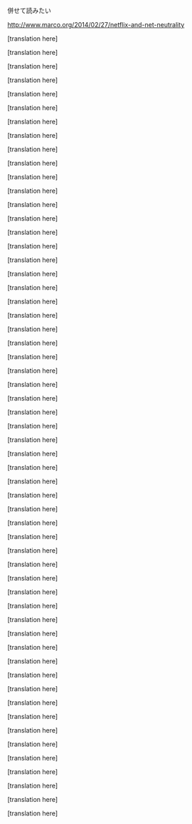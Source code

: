 併せて読みたい 

http://www.marco.org/2014/02/27/netflix-and-net-neutrality


[translation here]

<!--original
[![stratēchery](/wp-content/uploads/2013/03/stratechery_header@2x.png)](http://stratechery.com "stratēchery")
-->

[translation here]

<!--original
[Netflix and Net Neutrality](http://stratechery.com/2014/netflix-net-neutrality/ "Netflix and Net Neutrality")
--------------------------------------------------------------------------------------------------------------
-->

[translation here]

<!--original
Thursday, February 27, 2014 — [Tweet this
article](http://twitter.com/home?status=Netflix%20and%20Net%20Neutrality%20@stratechery%20http://stratechery.com/2014/netflix-net-neutrality/ "Tweet this article")
-->

[translation here]

<!--original
*This article is by definition very US-centric, but the general
principles apply broadly*
-->

[translation here]

<!--original
For anyone remotely connected to technology, the idea that net
neutrality is an unabashed good seems incontrovertible, and one of the
most popular examples of why it matters is Netflix. Consumers get a
video competitor to their cable provider over said cable provider’s
pipes; surely the end of net neutrality would mean the end of Netflix!
For example, consider this section from Netflix CEO Reed Hastings’ [2014
letter to
shareholders](http://files.shareholder.com/downloads/NFLX/2913616374x0x720306/119321bc-89c3-4306-93ac-93c02da2354f/Q4%2013%20Letter%20to%20shareholders.pdf):
-->

[translation here]

<!--original
> Unfortunately, Verizon successfully challenged the U.S. net neutrality
> rules. In principle, a domestic ISP now can legally impede the video
> streams that members request from Netflix, degrading the experience we
> jointly provide. The motivation could be to get Netflix to pay fees to
> stop this degradation. Were this draconian scenario to unfold with
> some ISP, we would vigorously protest and encourage our members to
> demand the open Internet they are paying their ISP to deliver.
-->

[translation here]

<!--original
And yet, just last week, Netflix – without much protest – did exactly
what Hastings described: they [paid
Comcast](http://online.wsj.com/news/articles/SB10001424052702304834704579401071892041790?mg=reno64-wsj&url=http%3A%2F%2Fonline.wsj.com%2Farticle%2FSB10001424052702304834704579401071892041790.html&fpid=2,7,121,122,201,401,641,1009)
to stop the degradation of Netflix’s services, and are expected to reach
a deal with Verizon and other ISPs soon. The stock market promptly
punished Netflix, sending the stock down 3.4 percent the day after the
announcement.
-->

[translation here]

<!--original
Oh, wait, never mind: the stock was **up** 3.4 percent, [hitting an
all-time
high](http://www.mercurynews.com/business/ci_25216762/comcast-deal-sends-netflix-record-highs-verizon-may)
of \$447. This may be the opposite of what most tech observers expected,
but Wall Street is not stupid: this is a great deal for Netflix, a
company who has every incentive to *not* support true, end-to-end net
neutrality.
-->

[translation here]

<!--original
#### Defining Net Neutrality
-->

[translation here]

<!--original
The first problem with the net neutrality debate is that there are three
competing definitions:
-->

[translation here]

<!--original
-   **The public definition** – For most people, particularly those of
    us in the tech industry, net neutrality means non-discrimination
    against packets from origin to destination. A packet from Netflix or
    YouTube or PornHub or the New York Times is treated and priced the
    exact same from server to client and back again.
-->

[translation here]

<!--original
-   **The legal definition** – The FCC’s [Open Internet
    rules](http://www.fcc.gov/guides/open-internet), which were ruled as
    [overreaching](http://www.bloomberg.com/news/2014-01-14/verizon-wins-net-neutrality-court-ruling-against-fcc.html)
    by the U.S. Court of Appeals in Washington, yet still apply to
    Comcast due to an agreement they signed as part of their acquisition
    of NBC Universal, only ever applied to traffic *within* an ISP’s
    network; in other words, once data is within Comcast or Verizon’s
    network, they can’t discriminate, delivering some data faster or
    slower. The Netflix/Comcast deal, on the other hand, is about
    peering: the point at which data enters the Comcast network (there
    is a useful overview of peering available
    [here](http://www.btigresearch.com/2014/02/11/forget-net-neutrality-peering-and-interconnection-set-to-be-the-internet-issue-of-2014/#ixzz2tEtvJnuH)).
    This is not (and never was) covered by net neutrality, as many geeks
    are now learning to their dismay.
-->

[translation here]

<!--original
-   **The Netflix definition** – Netflix has a subtly different view,
    best articulated by Reed Hastings himself in [a Facebook
    post](https://www.facebook.com/reed1960/posts/10150706947044584) two
    years ago:
-->

[translation here]

<!--original
    > Comcast no longer following net neutrality principles.
    >
    > Comcast should apply caps equally, or not at all.
    >
    > I spent the weekend enjoying four good internet video apps on my
    > Xbox: Netflix, HBO GO, Xfinity, and Hulu.
    >
    > When I watch video on my Xbox from three of these four apps, it
    > counts against my Comcast internet cap. When I watch through
    > Comcast’s Xfinity app, however, it does not count against my
    > Comcast internet cap.
    >
    > For example, if I watch last night’s SNL episode on my Xbox
    > through the Hulu app, it eats up about one gigabyte of my cap, but
    > if I watch that same episode through the Xfinity Xbox app, it
    > doesn’t use up my cap at all.
    >
    > The same device, the same IP address, the same wifi, the same
    > internet connection, but totally different cap treatment.
    >
    > In what way is this neutral?
-->

[translation here]

<!--original
    What Netflix is most concerned about from a non-discrimination
    standpoint [are broadband
    caps](http://apps.fcc.gov/ecfs/document/view?id=7021917119), and,
    more broadly, usage-based broadband pricing. It’s not that their
    position differs on a point-by-point basis from most net neutrality
    advocates; rather, the priorities are different.
-->

[translation here]

<!--original
#### Why the Comcast Agreement is Good for Netflix
-->

[translation here]

<!--original
This deal is in many ways a win-win for Netflix: they are likely paying
less for better quality.
-->

[translation here]

<!--original
Previously Netflix paid backbone providers such as Cogent for transit;
it was then Cogent’s responsibility to interface with last mile provides
such as Comcast or Verizon. Cogent [made a lot of
noise](http://arstechnica.com/information-technology/2014/02/netflix-packets-being-dropped-every-day-because-verizon-wants-more-money/)
about Comcast and other ISPs wanting to get paid on both sides – by
customers for Internet access, and Cogent for peering agreements – but
the truth is Cogent was just as duplicitous: they wanted to be paid by
Netflix on one side, and effectively subsidized by ISPs on the other.
-->

[translation here]

<!--original
Free peering agreements between Internet providers were premised on the
idea that a roughly equal amount of traffic was going in both
directions, meaning there was no net increase in cost as a result of a
peering agreement. Netflix, though, changed that equation by moving as
much as 30% of all the United States’ internet traffic in one direction
(on Cogent’s backbone). Cogent’s insistence on “free” peering, then, was
not at all consistent with such previous agreements: Cogent was not
carrying an in-kind amount of traffic in exchange for the traffic they
were dumping onto ISPs.
-->

[translation here]

<!--original
As an analogy, suppose my friend Bob and I agreed to watch the other’s
dog in the event of a trip or vacation. We both travel about three weeks
of the year, so while I have to watch Bob’s dog for three weeks, he
watches mine for three weeks as well. While the specific amount of
travel may vary year-by-year, it all evens out in the end, and we’re
both happy. A few years later, though, I take a job as a consultant, and
am suddenly traveling 30 weeks a year. Wouldn’t it be unfair for me to
insist that Bob hold to the terms of our agreement, even though it
entails him watching my dog 27 weeks more than I watch his? Yet that is
exactly what Cogent was demanding for direct access to ISPs’ networks,
and the ISPs in turn demanded compensation (keep in mind, Netflix has
*always* been free to use the open Internet to reach customers; they
simply find the performance unacceptable and wants shortcuts into ISP
networks).
-->

[translation here]

<!--original
With this deal, Netflix has effectively cut out the middleman Cogent,
and is sending traffic directly from their servers onto Comcast’s
network. Not only will this mean better quality for Netflix customers on
Comcast, but it also raises the barrier of entry for potential Netflix
competitors. Netflix currently has unique leverage over Comcast due to
Comcast’s proposed merger with Time Warner, which, combined with their
brand name and favorability amongst customers and regulators likely
meant they got a [great
deal](http://variety.com/2014/digital/news/why-netflix-is-actually-the-big-winner-in-the-comcast-bandwidth-deal-1201118421/);
future Netflix competitors, forced to go over the open Internet or rely
on providers like Cogent will be at both a cost and quality
disadvantage.
-->

[translation here]

<!--original
Most importantly, though, Netflix has to be thrilled that *Netflix* –
not end-users – is paying for better Netflix video, shrouding the extent
to which end-users are subsidizing Netflix.
-->

[translation here]

<!--original
#### Who Pays for Broadband?
-->

[translation here]

<!--original
There’s no question, at least in my mind, that broadband is just as much
a requirement for day-to-day life as is electricity, water, sewage,
paved roads, etc. And, like said utilities, broadband lends itself to a
[natural monopoly](http://en.wikipedia.org/wiki/Natural_monopoly); the
cost of capital for building out a network are so great that the
economics demand a single provider.
-->

[translation here]

<!--original
The primary way to deal with natural monopolies is to either have said
service provided by the government or provided by a private firm that is
heavily regulated with strict requirements about widespread access
combined with (relatively) high prices. This is indeed the case with
electricity, water, sewage, and
roads.^[1](#footnote_0_696 "Problems with these models arise when pricing becomes unregulated, or not included at all")^
-->

[translation here]

<!--original
The problem with regulating broadband in this way, though, is that the
definition of acceptable broadband is much more of a moving target. As
Marc Andreessen memorably put it on Twitter:
-->

[translation here]

<!--original
> [@mattyglesias](https://twitter.com/mattyglesias)
> [@binarybits](https://twitter.com/binarybits) Because sewers and
> electricity are far more static markets than broadband. You don't shit
> 10x as much every 3 yrs.
>
> — Marc Andreessen (@pmarca) [February 23,
> 2014](https://twitter.com/pmarca/statuses/437683055629570048)
-->

[translation here]

<!--original
Remember, the United States is a country where one of the two major
political parties routinely threatens to default on the nation’s debt to
score political points. Infrastructure investment is embarrassingly low
in things like roads and bridges, much less in environmentally
sustainable power like
nuclear;^[2](#footnote_1_696 "If there is one thing to take away from this article as a whole, it is that everything is a tradeoff. I know my aside on nuclear just upset a lot of you, but when you consider the relative cost and capacity of wind, solar, etc, and the environmental destruction caused by fossil fuels, non-polluting nuclear and its spent fuel risks makes a lot of sense. Tradeoffs.")^
to put the future of broadband, something that requires continual
investment, into the hands of such a dysfunctional government seems
foolhardy at best.
-->

[translation here]

<!--original
And yet, the fact that wired broadband in particular is a natural
monopoly remains, raising the question of how you incentivize investment
in ever faster broadband? There are three main
options:^[3](#footnote_2_696 "Google Fiber is a fourth: building a straight-up competitor, natural monopoly economics be damned. It’s possible because Google already has its own backhaul network, but I have trouble seeing how it will scale at least in the near term")^
-->

[translation here]

<!--original
-   **Government mandate** – Given the assumption that broadband is a
    economic necessity, this is the prescription that follows.
    Unfortunately, the same pragmatic problems that make
    government-provided broadband a likely non-starter plague this as
    well; Republicans in particular have actively opposed any sort of
    telecom regulation, even before you get to the incentive problems of
    mandates versus markets.
-->

[translation here]

<!--original
-   **Discriminatory pricing** – Companies like Amazon know that [every
    100ms
    delay](http://blog.gigaspaces.com/amazon-found-every-100ms-of-latency-cost-them-1-in-sales/)
    causes them to lose sales; that makes guaranteed access to end users
    exceptionally valuable. It’s the same thing with Google, Netflix,
    and most other Internet companies. Comcast and other ISPs would
    certainly be incentivized to improve their networks if they knew
    that said companies would compensate them accordingly.
-->

[translation here]

<!--original
    To some extent, this is exactly what just happened with the Netflix
    peering agreement, although true discrimination within their network
    would incentivize Comcast even more.
-->

[translation here]

<!--original
-   **Usage-based pricing** – With usage-based pricing, if you use more
    data, you pay more; use less, pay less. As we’ve seen with wireless,
    this strongly incentivizes network providers to increase broadband
    capacity. It’s no accident that the rollout of LTE in the US was
    combined with the imposition of data caps, just as it’s not an
    accident that the US has far better LTE penetration than anywhere
    else in the world. This despite the fact that providing wireless
    service in the US is much more difficult than just about anywhere
    else in the world due to sheer physical size and effective
    NIMBYism.^[4](#footnote_3_696 "NIMBY = Not In My BackYard")^ AT&T,
    Verizon, etc. want you to use as much data as possible as quickly as
    possible, and to charge you for the privilege.
-->

[translation here]

<!--original
#### Making Tradeoffs
-->

[translation here]

<!--original
In the end, each of these options presents a different set of tradeoffs
among three competing ideals:
-->

[translation here]

<!--original
-   Continual investment in faster and more accessible broadband
-   Non-discriminatory treatment of data
-   Unlimited access
-->

[translation here]

<!--original
There is no approach, at least given the United State’s political
realities, that allows for all three; this is “Fast/Good/Cheap Choose
Two” applied to Internet access.
-->

[translation here]

<!--original
Thus, we need to make choices based on priorities. From my perspective,
the most important of these ideals is the non-discriminatory treatment
of data. This is what makes the Internet so profound, and what enables
new companies to disrupt the market and improve the lives of millions.
It must be protected not just within an ISPs network, but all across the
entire Internet including peering.
-->

[translation here]

<!--original
The second most important is continual investment in faster and more
accessible broadband. The flip-side of the Internet being so profound is
that improved access has an exponential return both from an economic as
well as from a societal impact perspective.
-->

[translation here]

<!--original
That leaves unlimited access on the chopping block. While I love the
idea of unlimited data, I also am aware that nothing comes for free; in
the case of unlimited data, the cost we are paying is underinvestment
and/or discriminatory treatment of data. Therefore I believe the best
approach to broadband is usage-based payment by both upstream and
downstream, with no payments in the middle.
-->

[translation here]

<!--original
The way this would have played out in the case of Netflix is that:
-->

[translation here]

<!--original
-   Netflix would pay more at the point of origin to compensate backbone
    providers for the massive amount of data they generate
-   ISP customers who watch the most video would pay more
-->

[translation here]

<!--original
It’s the latter result that terrifies Netflix, and is why, in the end,
they are not an ally of those of us who desire true net neutrality.
Currently non-Netflix broadband subscribers are effectively subsidizing
Netflix viewers; they use much less capacity, yet pay the same price.
This needs to change for the sake of true net neutrality, and if it
results in Netflix losing subscribers, so be it.
-->

[translation here]

<!--original
Unfortunately, this agreement and the others that are soon to follow
makes such an arrangement unlikely. Comcast and company are getting
paid, so they’re happy, and Netflix is disguising their true cost to end
users so they are happy as well. It’s non-Netflix users, and, more
distressingly, the startups and services that have yet to be created who
are ultimately paying the price.
-->

[translation here]

<!--original
1.  Problems with these models arise when pricing becomes unregulated,
    or not included at all [↩](#identifier_0_696)
2.  If there is one thing to take away from this article as a whole, it
    is that **everything** is a tradeoff. I know my aside on nuclear
    just upset a lot of you, but when you consider the relative cost and
    capacity of wind, solar, etc, and the environmental destruction
    caused by fossil fuels, non-polluting nuclear and its spent fuel
    risks makes a lot of sense. Tradeoffs. [↩](#identifier_1_696)
3.  Google Fiber is a fourth: building a straight-up competitor, natural
    monopoly economics be damned. It’s possible because Google already
    has its own backhaul network, but I have trouble seeing how it will
    scale at least in the near term [↩](#identifier_2_696)
4.  NIMBY = Not In My BackYard [↩](#identifier_3_696)
-->

[translation here]

<!--original
*[Tweet this
article](http://twitter.com/home?status=Netflix%20and%20Net%20Neutrality%20@stratechery%20http://stratechery.com/2014/netflix-net-neutrality/ "Tweet this article"),
follow Ben [@monkbent](http://twitter.com/monkbent) & get updates
[@stratechery](http://twitter.com/stratechery) or [by
email](http://stratechery.com/theme/week-in-review/)*
-->

[translation here]

<!--original
← [The Nokia X](http://stratechery.com/2014/nokia-x/)
-->

[translation here]

<!--original
[The Cost of Bitcoin](http://stratechery.com/2014/cost-bitcoin/) →
-->

[translation here]

<!--original
[![stratēchery](/wp-content/uploads/2013/03/pronunciation-black.png)](http://stratechery.com/2013/strategery/)
-->

[translation here]

<!--original
-   [Written by Ben Thompson](http://stratechery.com/theme/about/)
-   [@monkbent](http://twitter.com/monkbent)
-   [@stratechery](http://twitter.com/stratechery)
-   [RSS](http://stratechery.com/feed/)
-   [Subscribe by email](/theme/week-in-review/)
-->

[translation here]

<!--original
### Keepers {.widget-title}
-->

[translation here]

<!--original
-   [The iPad: It's For Everyone
    Else](http://stratechery.com/2010/the-ipad-its-for-everyone-else/)
-   [Apple and the Innovator's
    Dilemma](http://stratechery.com/2010/apple-innovators-dilemma/)
-   [Apps, People, & Jobs to be
    Done](http://stratechery.com/2013/apps-people-jobs-to-be-done/)
-   [Two Bears](http://stratechery.com/2013/two-bears/)
-   [The Android
    Detour](http://stratechery.com/2013/the-android-detour/)
-->

[translation here]

<!--original
### Recent Articles {.widget-title}
-->

[translation here]

<!--original
-   [The Cost of
    Bitcoin](http://stratechery.com/2014/cost-bitcoin/ "Permanent link to The Cost of Bitcoin")
-   [Netflix and Net
    Neutrality](http://stratechery.com/2014/netflix-net-neutrality/ "Permanent link to Netflix and Net Neutrality")
-   [The Social
    Conglomerate](http://stratechery.com/2014/social-conglomerate/ "Permanent link to The Social Conglomerate")
-   [Messaging: Mobile’s Killer
    App](http://stratechery.com/2014/messaging-mobiles-killer-app/ "Permanent link to Messaging: Mobile’s Killer App")
-   [Microsoft’s Mobile
    Muddle](http://stratechery.com/2014/microsofts-mobile-muddle/ "Permanent link to Microsoft’s Mobile Muddle")
-->

[translation here]

<!--original
### Built on WordPress {.widget-title}
-->

[translation here]

<!--original
Strategy. Technology. Pronunciation.
-->

[translation here]

<!--original
© [stratēchery by Ben
Thompson](http://stratechery.com/ "stratēchery by Ben Thompson") 2014
-->

<script src="http://code.jquery.com/jquery-1.11.0.min.js"></script>
<script>
$(function() {
  $("*").contents().filter(function() {
    return this.nodeType==8 && this.nodeValue.match(/^original/);
  }).each(function(i, e) {
    var tooltips = e.nodeValue.replace(/^original *[\n\r]|[\n\r]$/g, '');
    $(this).prev().attr('title', tooltips);
  });
});
</script>
